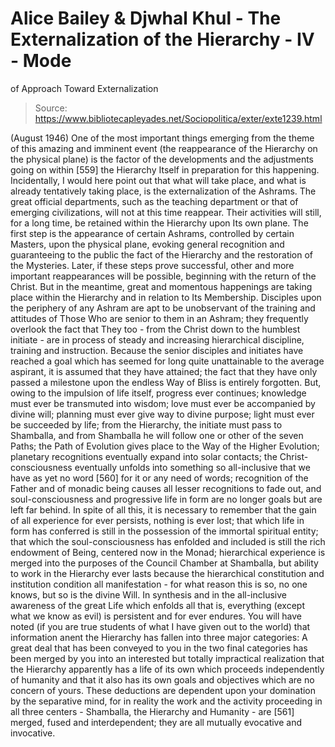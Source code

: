 # Alice Bailey & Djwhal Khul - The Externalization of the Hierarchy - IV - Mode
of Approach Toward Externalization

> Source: https://www.bibliotecapleyades.net/Sociopolitica/exter/exte1239.html

(August 1946)
One of the most important things emerging from the theme of this amazing and imminent event (the reappearance of the Hierarchy on the physical plane) is the factor of the developments and the adjustments going on within [559] the Hierarchy Itself in preparation for this happening. Incidentally, I would here point out that what will take place, and what is already tentatively taking place, is the externalization of the Ashrams. The great official departments, such as the teaching department or that of emerging civilizations, will not at this time reappear. Their activities will still, for a long time, be retained within the Hierarchy upon Its own plane. The first step is the appearance of certain Ashrams, controlled by certain Masters, upon the physical plane, evoking general recognition and guaranteeing to the public the fact of the Hierarchy and the restoration of the Mysteries. Later, if these steps prove successful, other and more important reappearances will be possible, beginning with the return of the Christ.
But in the meantime, great and momentous happenings are taking place within the Hierarchy and in relation to Its Membership. Disciples upon the periphery of any Ashram are apt to be unobservant of the training and attitudes of Those Who are senior to them in an Ashram; they frequently overlook the fact that They too - from the Christ down to the humblest initiate - are in process of steady and increasing hierarchical discipline, training and instruction. Because the senior disciples and initiates have reached a goal which has seemed for long quite unattainable to the average aspirant, it is assumed that they have attained; the fact that they have only passed a milestone upon the endless Way of Bliss is entirely forgotten. But, owing to the impulsion of life itself, progress ever continues; knowledge must ever be transmuted into wisdom; love must ever be accompanied by divine will; planning must ever give way to divine purpose; light must ever be succeeded by life; from the Hierarchy, the initiate must pass to Shamballa, and from Shamballa he will follow one or other of the seven Paths; the Path of Evolution gives place to the Way of the Higher Evolution; planetary recognitions eventually expand into solar contacts; the Christ-consciousness eventually unfolds into something so all-inclusive that we have as yet no word [560] for it or any need of words; recognition of the Father and of monadic being causes all lesser recognitions to fade out, and soul-consciousness and progressive life in form are no longer goals but are left far behind.
In spite of all this, it is necessary to remember that the gain of all experience for ever persists, nothing is ever lost; that which life in form has conferred is still in the possession of the immortal spiritual entity; that which the soul-consciousness has enfolded and included is still the rich endowment of Being, centered now in the Monad; hierarchical experience is merged into the purposes of the Council Chamber at Shamballa, but ability to work in the Hierarchy ever lasts because the hierarchical constitution and institution condition all manifestation - for what reason this is so, no one knows, but so is the divine Will.
In synthesis and in the all-inclusive awareness of the great Life which enfolds all that is, everything (except what we know as evil) is persistent and for ever endures.
You will have noted (if you are true students of what I have given out to the world) that information anent the Hierarchy has fallen into three major categories:
A great deal that has been conveyed to you in the two final categories has been merged by you into an interested but totally impractical realization that the Hierarchy apparently has a life of its own which proceeds independently of humanity and that it also has its own goals and objectives which are no concern of yours. These deductions are dependent upon your domination by the separative mind, for in reality the work and the activity proceeding in all three centers - Shamballa, the Hierarchy and Humanity - are [561] merged, fused and interdependent; they are all mutually evocative and invocative.

